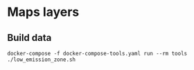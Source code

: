 # Maps layers

## Build data

```
docker-compose -f docker-compose-tools.yaml run --rm tools ./low_emission_zone.sh
```
